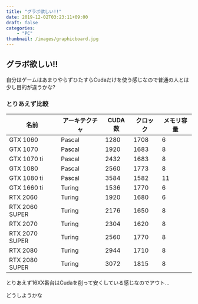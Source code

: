 ```yaml
---
title: "グラボ欲しい!!"
date: 2019-12-02T03:23:11+09:00
draft: false
categories:
    - "PC"
thumbnail: /images/graphicboard.jpg
---
```


## グラボ欲しい!!

自分はゲームはあまりやらずひたすらCudaだけを使う感じなので普通の人とは少し目的が違うかな?

### とりあえず比較

| 名前           | アーキテクチャ | CUDA数 | クロック | メモリ容量 |
| -------------- | -------------- | ------ | -------- | ---------- |
| GTX 1060       | Pascal         | 1280   | 1708     | 6          |
| GTX 1070       | Pascal         | 1920   | 1683     | 8          |
| GTX 1070 ti    | Pascal         | 2432   | 1683     | 8          |
| GTX 1080       | Pascal         | 2560   | 1773     | 8          |
| GTX 1080 ti    | Pascal         | 3584   | 1582     | 11         |
| GTX 1660 ti    | Turing         | 1536   | 1770     | 6          |
| RTX 2060       | Turing         | 1920   | 1680     | 6          |
| RTX 2060 SUPER | Turing         | 2176   | 1650     | 8          |
| RTX 2070       | Turing         | 2304   | 1620     | 8          |
| RTX 2070 SUPER | Turing         | 2560   | 1770     | 8          |
| RTX 2080       | Turing         | 2944   | 1710     | 8          |
| RTX 2080 SUPER | Turing         | 3072   | 1815     | 8          |

とりあえず16XX番台はCudaを削って安くしている感じなのでアウト…

どうしようかな